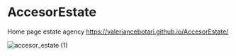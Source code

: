 # AccesorEstate
Home page estate agency
https://valeriancebotari.github.io/AccesorEstate/


![accesor_estate (1)](https://user-images.githubusercontent.com/102660740/160836368-1d73ffe7-9dd2-4042-9fce-d9cc45109346.jpg)

